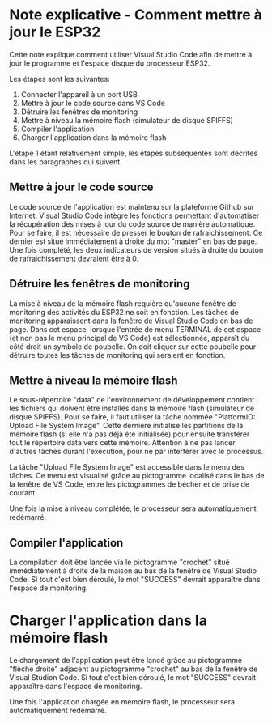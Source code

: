 # Note explicative - Comment mettre à jour le ESP32

Cette note explique comment utiliser Visual Studio Code afin de mettre à jour le programme et l'espace disque du processeur ESP32.

Les étapes sont les suivantes:

1. Connecter l'appareil à un port USB
2. Mettre à jour le code source dans VS Code
3. Détruire les fenêtres de monitoring
4. Mettre à niveau la mémoire flash (simulateur de disque SPIFFS)
5. Compiler l'application
6. Charger l'application dans la mémoire flash

L'étape 1 étant relativement simple, les étapes subséquentes sont décrites dans les paragraphes qui suivent.

## Mettre à jour le code source

Le code source de l'application est maintenu sur la plateforme Github sur Internet. Visual Studio Code intègre les fonctions permettant d'automatiser la récupération des mises à jour du code source de manière automatique. Pour se faire, il est nécessaire de presser le bouton de rafraichissement. Ce dernier est situé immédiatement à droite du mot "master" en bas de page. Une fois complété, les deux indicateurs de version situés à droite du bouton de rafraichissement devraient être à 0.

## Détruire les fenêtres de monitoring

La mise à niveau de la mémoire flash requière qu'aucune fenêtre de monitoring des activités du ESP32 ne soit en fonction. Les tâches de monitoring apparaissent dans la fenêtre de Visual Studio Code en bas de page. Dans cet espace, lorsque l'entrée de menu TERMINAL de cet espace (et non pas le menu principal de VS Code) est sélectionnée, apparaît du côté droit un symbole de poubelle. On doit cliquer sur cette poubelle pour détruire toutes les tâches de monitoring qui seraient en fonction.

## Mettre à niveau la mémoire flash

Le sous-répertoire "data" de l'environnement de développement contient les fichiers qui doivent être installés dans la mémoire flash (simulateur de disque SPIFFS). Pour se faire, il faut utiliser la tâche nommée "PlatformIO: Upload File System Image". Cette dernière initialise les partitions de la mémoire flash (si elle n'a pas déjà été initialisée) pour ensuite transférer tout le répertoire data vers cette mémoire. Attention à ne pas lancer d'autres tâches durant l'exécution, pour ne par interférer avec le processus.

La tâche "Upload File System Image" est accessible dans le menu des tâches. Ce menu est visualisé grâce au pictogramme localisé dans le bas de la fenêtre de VS Code, entre les pictogrammes de bécher et de prise de courant.

Une fois la mise à niveau complétée, le processeur sera automatiquement redémarré.

## Compiler l'application

La compilation doit être lancée via le pictogramme "crochet" situé immédiatement à droite de la maison au bas de la fenêtre de Visual Studio Code. Si tout c'est bien déroulé, le mot "SUCCESS" devrait apparaître dans l'espace de monitoring.

# Charger l'application dans la mémoire flash

Le chargement de l'application peut être lancé grâce au pictogramme "flèche droite" adjacent au pictogramme "crochet" au bas de la fenêtre de Visual Studion Code. Si tout c'est bien déroulé, le mot "SUCCESS" devrait apparaître dans l'espace de monitoring.

Une fois l'application chargée en mémoire flash, le processeur sera automatiquement redémarré.
